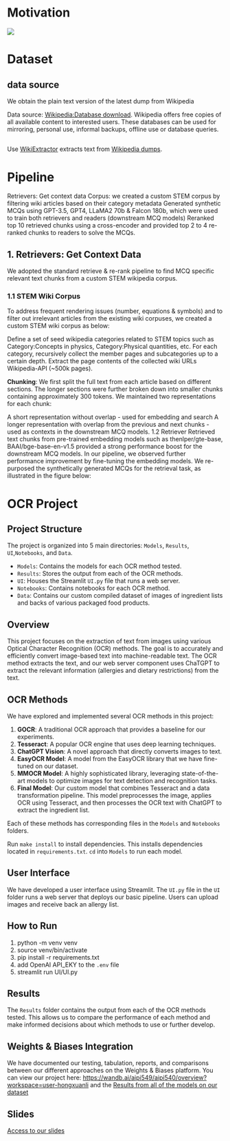 # Motivation

![](/Users/lihongxuan/Downloads/AIPI590-RAG/pics/compare_domains_mmlu_llama-2-7b.png)

# Dataset

## data source
We obtain the plain text version of the latest dump from Wikipedia

Data source: [Wikipedia:Database download](https://en.wikipedia.org/wiki/Wikipedia:Database_download#). Wikipedia offers free copies of all available content to interested users. These databases can be used for mirroring, personal use, informal backups, offline use or database queries.

## 

Use [WikiExtractor](https://github.com/attardi/wikiextractor/wiki) extracts text from [Wikipedia dumps](https://dumps.wikimedia.org/). 


# Pipeline 


Retrievers: Get context data
Corpus: we created a custom STEM corpus by filtering wiki articles based on their category metadata
Generated synthetic MCQs using GPT-3.5, GPT4, LLaMA2 70b & Falcon 180b, which were used to train both retrievers and readers (downstream MCQ models)
Reranked top 10 retrieved chunks using a cross-encoder and provided top 2 to 4 re-ranked chunks to readers to solve the MCQs.

## 1. Retrievers: Get Context Data
We adopted the standard retrieve & re-rank pipeline to find MCQ specific relevant text chunks from a custom STEM wikipedia corpus.

### 1.1 STEM Wiki Corpus
To address frequent rendering issues (number, equations & symbols) and to filter out irrelevant articles from the existing wiki corpuses, we created a custom STEM wiki corpus as below:

Define a set of seed wikipedia categories related to STEM topics such as Category:Concepts in physics, Category:Physical quantities, etc.
For each category, recursively collect the member pages and subcategories up to a certain depth.
Extract the page contents of the collected wiki URLs Wikipedia-API (~500k pages).

**Chunking**: We first split the full text from each article based on different sections. The longer sections were further broken down into smaller chunks containing approximately 300 tokens. We maintained two representations for each chunk:

A short representation without overlap - used for embedding and search
A longer representation with overlap from the previous and next chunks - used as contexts in the downstream MCQ models.
1.2 Retriever
Retrieved text chunks from pre-trained embedding models such as thenlper/gte-base, BAAI/bge-base-en-v1.5 provided a strong performance boost for the downstream MCQ models. In our pipeline, we observed further performance improvement by fine-tuning the embedding models. We re-purposed the synthetically generated MCQs for the retrieval task, as illustrated in the figure below:



# OCR Project

## Project Structure
The project is organized into 5 main directories: `Models`, `Results`, `UI`,`Notebooks`, and `Data`.

- `Models`: Contains the models for each OCR method tested.
- `Results`: Stores the output from each of the OCR methods.
- `UI`: Houses the Streamlit `UI.py` file that runs a web server.
- `Notebooks`: Contains notebooks for each OCR method.
- `Data`: Contains our custom compiled dataset of images of ingredient lists and backs of various packaged food products.

## Overview
This project focuses on the extraction of text from images using various Optical Character Recognition (OCR) methods. The goal is to accurately and efficiently convert image-based text into machine-readable text. The OCR method extracts the text, and our web server component uses ChaTGPT to extract the relevant information (allergies and dietary restrictions) from the text.

## OCR Methods
We have explored and implemented several OCR methods in this project:

1. **GOCR**: A traditional OCR approach that provides a baseline for our experiments.
2. **Tesseract**: A popular OCR engine that uses deep learning techniques.
3. **ChatGPT Vision**: A novel approach that directly converts images to text.
4. **EasyOCR Model**: A model from the EasyOCR library that we have fine-tuned on our dataset.
5. **MMOCR Model**: A highly sophisticated library, leveraging state-of-the-art models to optimize images for text detection and recognition tasks.
6. **Final Model**: Our custom model that combines Tesseract and a data transformation pipeline. This model preprocesses the image, applies OCR using Tesseract, and then processes the OCR text with ChatGPT to extract the ingredient list.

Each of these methods has corresponding files in the `Models` and `Notebooks` folders.

Run `make install` to install dependencies. This installs dependencies located in `requirements.txt`. `cd` into `Models` to run each model.

## User Interface
We have developed a user interface using Streamlit. The `UI.py` file in the `UI` folder runs a web server that deploys our basic pipeline. Users can upload images and receive back an allergy list.

## How to Run
1. python -m venv venv
2. source venv/bin/activate
3. pip install -r requirements.txt
4. add OpenAI API_EKY to the `.env` file
5. streamlit run UI/UI.py


## Results
The `Results` folder contains the output from each of the OCR methods tested. This allows us to compare the performance of each method and make informed decisions about which methods to use or further develop.

## Weights & Biases Integration
We have documented our testing, tabulation, reports, and comparisons between our different approaches on the Weights & Biases platform. You can view our project here: https://wandb.ai/aipi549/aipi540/overview?workspace=user-hongxuanli and the [Results from all of the models on our dataset](https://wandb.ai/aipi549/aipi540/reports/OCR-BenchMark--Vmlldzo2ODEwMjU2?accessToken=rr7c538ke1glhoocgq9zc1c12mxwon7i4rrqojrpef8hm7m6nfzh3s2u7f3f6q61)

## Slides
[Access to our slides](https://docs.google.com/presentation/d/15MNsctdNaPQHyF_QeDA81SoFeIv6plIoP98E4iScOr0/edit?usp=sharing)